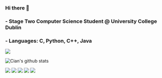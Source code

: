 ### Hi there 👋

### - Stage Two Computer Science Student @ University College Dublin
### - Languages: C, Python, C++, Java


![](https://komarev.com/ghpvc/?username=cianbrophy&color=brightgreen)

![Cian's github stats](https://github-readme-stats.vercel.app/api?username=cianbrophy&show_icons=true&theme=&count_private=true)

![](https://img.shields.io/badge/OS-MacOS-informational?style=flat&logo=<mac>&logoColor=white&color=2bbc8a) ![](https://img.shields.io/badge/Editor-XCode-informational?style=flat&logo=<editor>&logoColor=white&color=2bbc8a) ![](https://img.shields.io/badge/Code-Java-informational?style=flat&logo=<editor>&logoColor=white&color=2bbc8a) ![](https://img.shields.io/badge/Code-C-informational?style=flat&logo=<editor>&logoColor=white&color=2bbc8a) ![](https://img.shields.io/badge/Code-JavaScript-informational?style=flat&logo=<editor>&logoColor=white&color=2bbc8a)